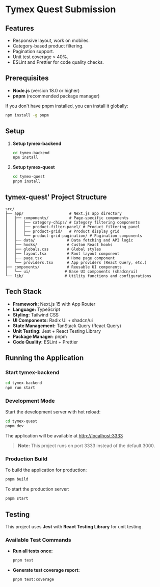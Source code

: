# Tymex Quest Submission

## Features
- Responsive layout, work on mobiles.
- Category-based product filtering.
- Pagination support.
- Unit test coverage > 40%.
- ESLint and Prettier for code quality checks.

## Prerequisites

- **Node.js** (version 18.0 or higher)
- **pnpm** (recommended package manager)

If you don't have pnpm installed, you can install it globally:
```bash
npm install -g pnpm
```

## Setup

1. **Setup tymex-backend**
   ```bash
   cd tymex-backend
   npm install
   ```

2. **Setup tymex-quest**
   ```bash
   cd tymex-quest
   pnpm install
   ```


## tymex-quest' Project Structure

```
src/
├── app/                    # Next.js app directory
│   ├── components/         # Page-specific components
│   │   ├── category-chips/ # Category filtering components
│   │   ├── product-filter-panel/ # Product filtering panel
│   │   ├── product-grid/   # Product display grid
│   │   └── product-grid-pagination/ # Pagination components
│   ├── data/              # Data fetching and API logic
│   ├── hooks/             # Custom React hooks
│   ├── globals.css        # Global styles
│   ├── layout.tsx         # Root layout component
│   ├── page.tsx           # Home page component
│   └── providers.tsx      # App providers (React Query, etc.)
├── components/            # Reusable UI components
│   └── ui/               # Base UI components (shadcn/ui)
└── lib/                  # Utility functions and configurations
```

## Tech Stack

- **Framework:** Next.js 15 with App Router
- **Language:** TypeScript
- **Styling:** Tailwind CSS
- **UI Components:** Radix UI + shadcn/ui
- **State Management:** TanStack Query (React Query)
- **Unit Testing:** Jest + React Testing Library
- **Package Manager:** pnpm
- **Code Quality:** ESLint + Prettier

## Running the Application

### Start tymex-backend
   ```bash
   cd tymex-backend
   npm run start
   ```

### Development Mode

Start the development server with hot reload:
```bash
cd tymex-quest
pnpm dev
```

The application will be available at [http://localhost:3333](http://localhost:3333)

> **Note:** This project runs on port 3333 instead of the default 3000.

### Production Build

To build the application for production:
```bash
pnpm build
```

To start the production server:
```bash
pnpm start
```

## Testing

This project uses **Jest** with **React Testing Library** for unit testing.

### Available Test Commands

- **Run all tests once:**
  ```bash
  pnpm test
  ```

- **Generate test coverage report:**
  ```bash
  pnpm test:coverage
  ```